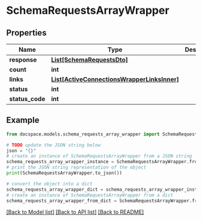 # SchemaRequestsArrayWrapper


## Properties

Name | Type | Description | Notes
------------ | ------------- | ------------- | -------------
**response** | [**List[SchemaRequestsDto]**](SchemaRequestsDto.md) |  | [optional] 
**count** | **int** |  | [optional] 
**links** | [**List[ActiveConnectionsWrapperLinksInner]**](ActiveConnectionsWrapperLinksInner.md) |  | [optional] 
**status** | **int** |  | [optional] 
**status_code** | **int** |  | [optional] 

## Example

```python
from docspace.models.schema_requests_array_wrapper import SchemaRequestsArrayWrapper

# TODO update the JSON string below
json = "{}"
# create an instance of SchemaRequestsArrayWrapper from a JSON string
schema_requests_array_wrapper_instance = SchemaRequestsArrayWrapper.from_json(json)
# print the JSON string representation of the object
print(SchemaRequestsArrayWrapper.to_json())

# convert the object into a dict
schema_requests_array_wrapper_dict = schema_requests_array_wrapper_instance.to_dict()
# create an instance of SchemaRequestsArrayWrapper from a dict
schema_requests_array_wrapper_from_dict = SchemaRequestsArrayWrapper.from_dict(schema_requests_array_wrapper_dict)
```
[[Back to Model list]](../README.md#documentation-for-models) [[Back to API list]](../README.md#documentation-for-api-endpoints) [[Back to README]](../README.md)


